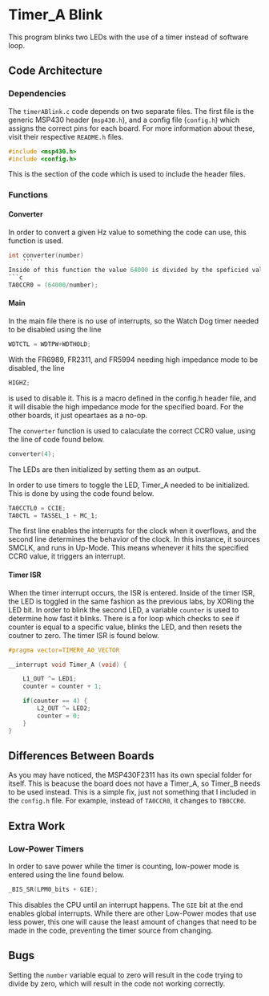 # Timer_A Blink
This program blinks two LEDs with the use of a timer instead of software loop. 

## Code Architecture
### Dependencies 
The `timerABlink.c` code depends on two separate files. The first file is the generic MSP430  header (`msp430.h`), and a config file (`config.h`) which assigns the correct pins for each board. For more information about these, visit their respective `README.h` files.

```c
#include <msp430.h>
#include <config.h>
```
This is the section of the code which is used to include the header files.
### Functions 

#### Converter

In order to convert a given Hz value to something the code can use, this function is used. 
```c
int converter(number)
	```
Inside of this function the value 64000 is divided by the speficied value `number`, and the resulting value is set to the CCR0 value of Timer A.
```c 
TA0CCR0 = (64000/number);
```

#### Main

In the main file there is no use of interrupts, so the Watch Dog timer needed to be disabled using the line 
```c
WDTCTL = WDTPW+WDTHOLD;
```
With the FR6989, FR2311, and FR5994 needing high impedance mode to be disabled, the line 
```c
HIGHZ;
```
is used to disable it. This is a macro defined in the config.h header file, and it will disable the high impedance mode for the specified board. For the other boards, it just opeartaes as a no-op. 

The `converter` function is used to calaculate the correct CCR0 value, using the line of code found below.
```c
converter(4);
```
The LEDs are then initialized by setting them as an output. 

In order to use timers to toggle the LED, Timer_A needed to be initialized. This is done by using the code found below. 
```c
TA0CCTL0 = CCIE;
TA0CTL = TASSEL_1 + MC_1;
```
The first line enables the interrupts for the clock when it overflows, and the second line determines the behavior of the clock. In this instance, it sources SMCLK, and runs in Up-Mode. This means whenever it hits the specified CCR0 value, it triggers an interrupt. 

#### Timer ISR
When the timer interrupt occurs, the ISR is entered. Inside of the timer ISR, the LED is toggled in the same fashion as the previous labs, by XORing the LED bit. In order to blink the second LED, a variable `counter` is used to determine how fast it blinks. There is a for loop which checks to see if counter is equal to a specific value, blinks the LED, and then resets the coutner to zero. The timer ISR is found below.
```c
#pragma vector=TIMER0_A0_VECTOR

__interrupt void Timer_A (void) {

    L1_OUT ^= LED1;
    counter = counter + 1;

    if(counter == 4) {  
        L2_OUT ^= LED2;
        counter = 0;
    }
}
```

## Differences Between Boards
As you may have noticed, the MSP430F2311 has its own special folder for itself. This is beacuse the board does not have a Timer_A, so Timer_B needs to be used instead. This is a simple fix, just not something that I included in the `config.h` file. For example, instead of `TA0CCR0`, it changes to `TB0CCR0`.

## Extra Work
### Low-Power Timers
In order to save power while the timer is counting, low-power mode is entered using the line found below.
```c
_BIS_SR(LPM0_bits + GIE);
```
This disables the CPU until an interrupt happens. The `GIE` bit at the end enables global interrupts. While there are other Low-Power modes that use less power, this one will cause the least amount of changes that need to be made in the code, preventing the timer source from changing. 
## Bugs
Setting the `number` variable equal to zero will result in the code trying to divide by zero, which will result in the code not working correctly.
